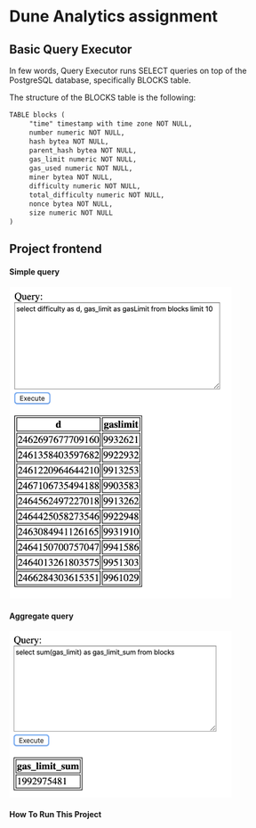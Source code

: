 # Dune Analytics assignment 
## Basic Query Executor
In few words, Query Executor runs SELECT queries on top of the PostgreSQL database, specifically BLOCKS table.

The structure of the BLOCKS table is the following:

```
TABLE blocks (
     "time" timestamp with time zone NOT NULL,
     number numeric NOT NULL,
     hash bytea NOT NULL,
     parent_hash bytea NOT NULL,
     gas_limit numeric NOT NULL,
     gas_used numeric NOT NULL,
     miner bytea NOT NULL,
     difficulty numeric NOT NULL,
     total_difficulty numeric NOT NULL,
     nonce bytea NOT NULL,
     size numeric NOT NULL
)
```
## Project frontend

#### Simple query
<img src="./screenshots/simple_query.png" width="400"/>

#### Aggregate query
<img src="./screenshots/aggregate_query.png" width="400"/>

#### How To Run This Project



